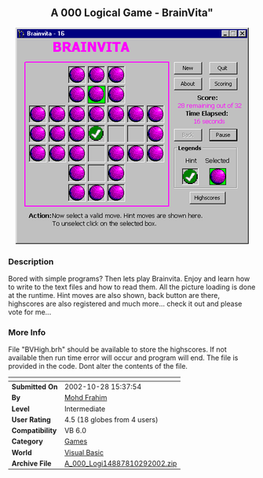 ﻿<div align="center">

## A             000 Logical Game \- BrainVita"

<img src="PIC20021029104555167.jpg">
</div>

### Description

Bored with simple programs? Then lets play Brainvita. Enjoy and learn how to write to the text files and how to read them. All the picture loading is done at the runtime. Hint moves are also shown, back button are there, highscores are also registered and much more... check it out and please vote for me...
 
### More Info
 
File "BVHigh.brh" should be available to store the highscores. If not available then run time error will occur and program will end. The file is provided in the code. Dont alter the contents of the file.


<span>             |<span>
---                |---
**Submitted On**   |2002-10-28 15:37:54
**By**             |[Mohd Frahim](https://github.com/Planet-Source-Code/PSCIndex/blob/master/ByAuthor/mohd-frahim.md)
**Level**          |Intermediate
**User Rating**    |4.5 (18 globes from 4 users)
**Compatibility**  |VB 6\.0
**Category**       |[Games](https://github.com/Planet-Source-Code/PSCIndex/blob/master/ByCategory/games__1-38.md)
**World**          |[Visual Basic](https://github.com/Planet-Source-Code/PSCIndex/blob/master/ByWorld/visual-basic.md)
**Archive File**   |[A\_000\_Logi14887810292002\.zip](https://github.com/Planet-Source-Code/mohd-frahim-a-000-logical-game-brainvita__1-40242/archive/master.zip)








